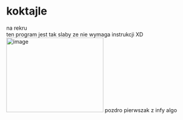 # koktajle
na rekru <br />
ten program jest tak slaby ze nie wymaga instrukcji XD <br />
<img width="256" height="197" alt="image" src="https://github.com/user-attachments/assets/d52aced7-ffe2-4a7b-b352-5450338d3556" />
pozdro pierwszak z infy algo
